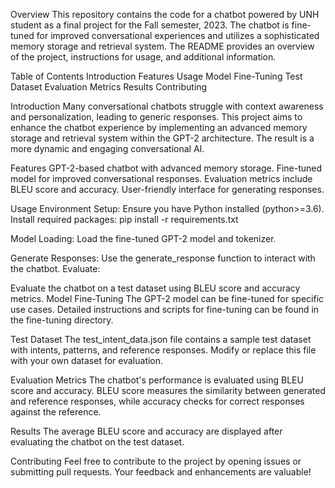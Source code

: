 Overview
This repository contains the code for a chatbot powered by UNH student as a final project for the Fall semester, 2023. The chatbot is fine-tuned for improved conversational experiences and utilizes a sophisticated memory storage and retrieval system. The README provides an overview of the project, instructions for usage, and additional information.

Table of Contents
Introduction
Features
Usage
Model Fine-Tuning
Test Dataset
Evaluation Metrics
Results
Contributing

Introduction
Many conversational chatbots struggle with context awareness and personalization, leading to generic responses. This project aims to enhance the chatbot experience by implementing an advanced memory storage and retrieval system within the GPT-2 architecture. The result is a more dynamic and engaging conversational AI.

Features
GPT-2-based chatbot with advanced memory storage.
Fine-tuned model for improved conversational responses.
Evaluation metrics include BLEU score and accuracy.
User-friendly interface for generating responses.

Usage
Environment Setup:
Ensure you have Python installed (python>=3.6).
Install required packages: pip install -r requirements.txt

Model Loading:
Load the fine-tuned GPT-2 model and tokenizer.

Generate Responses:
Use the generate_response function to interact with the chatbot.
Evaluate:

Evaluate the chatbot on a test dataset using BLEU score and accuracy metrics.
Model Fine-Tuning
The GPT-2 model can be fine-tuned for specific use cases. Detailed instructions and scripts for fine-tuning can be found in the fine-tuning directory.

Test Dataset
The test_intent_data.json file contains a sample test dataset with intents, patterns, and reference responses. Modify or replace this file with your own dataset for evaluation.

Evaluation Metrics
The chatbot's performance is evaluated using BLEU score and accuracy. BLEU score measures the similarity between generated and reference responses, while accuracy checks for correct responses against the reference.

Results
The average BLEU score and accuracy are displayed after evaluating the chatbot on the test dataset.

Contributing
Feel free to contribute to the project by opening issues or submitting pull requests. Your feedback and enhancements are valuable!
